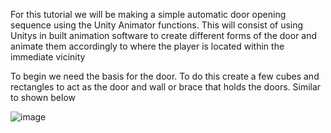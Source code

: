 For this tutorial we will be making a simple automatic door opening sequence using the Unity Animator functions. This will consist of using Unitys in built animation software to create different forms of the door and animate them accordingly to where the player is located within the immediate vicinity

To begin we need the basis for the door. To do this create a few cubes and rectangles to act as the door and wall or brace that holds the doors. Similar to shown below 

![image](https://github.com/user-attachments/assets/9b2e8000-36cb-4d84-9da8-aafcbb7dd822)

